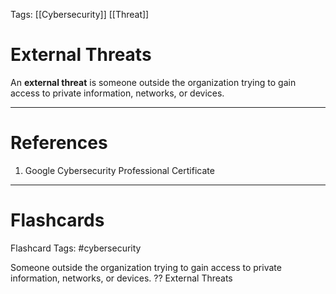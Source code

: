 Tags: [[Cybersecurity]] [[Threat]]
# External Threats

An **external threat** is someone outside the organization trying to gain access to private information, networks, or devices.

---
# References

1. Google Cybersecurity Professional Certificate

---
# Flashcards

Flashcard Tags: #cybersecurity 

Someone outside the organization trying to gain access to private information, networks, or devices.
??
External Threats
<!--SR:!2024-05-08,9,270!2024-05-25,19,270-->